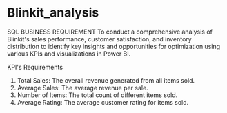 # Blinkit_analysis

SQL
BUSINESS REQUIREMENT
To conduct a comprehensive analysis of Blinkit's sales performance, customer satisfaction, and inventory distribution to identify key insights and opportunities for optimization using various KPIs and visualizations in Power BI.

KPI's Requirements
1. Total Sales: The overall revenue generated from all items sold.
2. Average Sales: The average revenue per sale.
3. Number of Items: The total count of different items sold.
4. Average Rating: The average customer rating for items sold.
